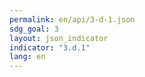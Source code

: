 ```yaml
---
permalink: en/api/3-d-1.json
sdg_goal: 3
layout: json_indicator
indicator: "3.d.1"
lang: en
---
```

